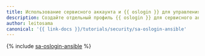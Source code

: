 ```yaml
---
title: Использование сервисного аккаунта и {{ oslogin }} для управления ВМ с помощью Ansible
description: Создайте отдельный профиль {{ oslogin }} для сервисного аккаунта, чтобы управлять виртуальными машинами с помощью Ansible.
author: leitosama
canonical: '{{ link-docs }}/tutorials/security/sa-oslogin-ansible'
---
```


{% include [sa-oslogin-ansible](../../_tutorials/security/sa-oslogin-ansible.md) %}